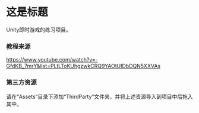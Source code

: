 # 这是标题

Unity即时游戏的练习项目。

### 教程来源

https://www.youtube.com/watch?v=-GfdKB_7mrY&list=PLtLToKUhgzwkCRQ9YAOtUIDbDQN5XXVAs

### 第三方资源

请在“Assets”目录下添加“ThirdParty”文件夹，并将上述资源导入到项目中后拖入其中。
